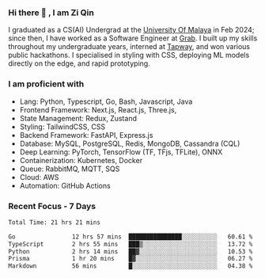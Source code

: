 <!-- <img height="180rem" width="100%" src="https://github.com/ziqinyeow/ziqinyeow/blob/main/header.png?raw=true" /> -->

### Hi there 👋 , I am Zi Qin
<!-- ![visitors](https://visitor-badge.glitch.me/badge?page_id=page.id) -->

I graduated as a CS(AI) Undergrad at the [University Of Malaya](https://www.um.edu.my/) in Feb 2024; since then, I have worked as a Software Engineer at [Grab](https://www.grab.com/my/). I built up my skills throughout my undergraduate years, interned at [Tapway](https://gotapway.com/), and won various public hackathons. I specialised in styling with CSS, deploying ML models directly on the edge, and rapid prototyping.

### I am proficient with

- Lang: Python, Typescript, Go, Bash, Javascript, Java
- Frontend Framework: Next.js, React.js, Three.js,
- State Management: Redux, Zustand
- Styling: TailwindCSS, CSS
- Backend Framework: FastAPI, Express.js
- Database: MySQL, PostgreSQL, Redis, MongoDB, Cassandra (CQL)
- Deep Learning: PyTorch, TensorFlow (TF, TFjs, TFLite), ONNX
- Containerization: Kubernetes, Docker
- Queue: RabbitMQ, MQTT, SQS
- Cloud: AWS
- Automation: GitHub Actions

### Recent Focus - 7 Days
<!--START_SECTION:waka-->

```txt
Total Time: 21 hrs 21 mins

Go                12 hrs 57 mins  ███████████████░░░░░░░░░░   60.61 %
TypeScript        2 hrs 55 mins   ███▒░░░░░░░░░░░░░░░░░░░░░   13.72 %
Python            2 hrs 14 mins   ██▓░░░░░░░░░░░░░░░░░░░░░░   10.53 %
Prisma            1 hr 20 mins    █▓░░░░░░░░░░░░░░░░░░░░░░░   06.27 %
Markdown          56 mins         █░░░░░░░░░░░░░░░░░░░░░░░░   04.38 %
```

<!--END_SECTION:waka-->

<!--![Leetcode Stats](https://leetcard.jacoblin.cool/ziqinyeow?ext=heatmap&theme=light,nord&width=1200&height=400)-->

